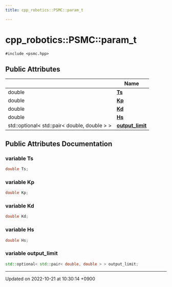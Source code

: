 ```yaml
---
title: cpp_robotics::PSMC::param_t

---
```


# cpp_robotics::PSMC::param_t






`#include <psmc.hpp>`

## Public Attributes

|                | Name           |
| -------------- | -------------- |
| double | **[Ts](/cpp_robotics/doxybook/Classes/structcpp__robotics_1_1PSMC_1_1param__t/#variable-ts)**  |
| double | **[Kp](/cpp_robotics/doxybook/Classes/structcpp__robotics_1_1PSMC_1_1param__t/#variable-kp)**  |
| double | **[Kd](/cpp_robotics/doxybook/Classes/structcpp__robotics_1_1PSMC_1_1param__t/#variable-kd)**  |
| double | **[Hs](/cpp_robotics/doxybook/Classes/structcpp__robotics_1_1PSMC_1_1param__t/#variable-hs)**  |
| std::optional< std::pair< double, double > > | **[output_limit](/cpp_robotics/doxybook/Classes/structcpp__robotics_1_1PSMC_1_1param__t/#variable-output-limit)**  |

## Public Attributes Documentation

### variable Ts

```cpp
double Ts;
```


### variable Kp

```cpp
double Kp;
```


### variable Kd

```cpp
double Kd;
```


### variable Hs

```cpp
double Hs;
```


### variable output_limit

```cpp
std::optional< std::pair< double, double > > output_limit;
```


-------------------------------

Updated on 2022-10-21 at 10:30:14 +0900